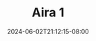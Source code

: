 --- 
title: "Aira 1"
description: "video   Aira 1   durasi panjang new"
date: 2024-06-02T21:12:15-08:00
file_code: "mw6nrbnz4fw5"
draft: false
cover: "xavvhroqerkgs4li.jpg"
tags: ["Aira", "bokep-indo", "bokep-viral", "bokep-ig"]
length: 11
fld_id: "1483111"
foldername: "Aira"
categories: ["Aira"]
views: 0
---